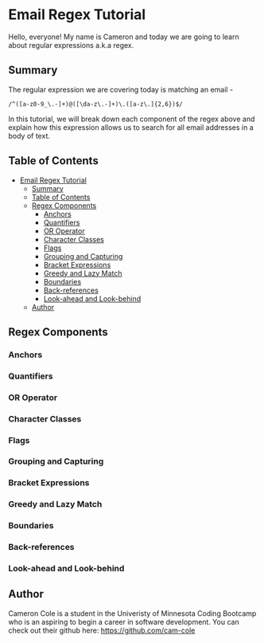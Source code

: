 # Email Regex Tutorial

Hello, everyone! My name is Cameron and today we are going to learn about regular expressions a.k.a regex.

## Summary

The regular expression we are covering today is matching an email - 

`/^([a-z0-9_\.-]+)@([\da-z\.-]+)\.([a-z\.]{2,6})$/`

In this tutorial, we will break down each component of the regex above and explain how this expression allows us to search for all email addresses in a body of text.

## Table of Contents

- [Email Regex Tutorial](#email-regex-tutorial)
  - [Summary](#summary)
  - [Table of Contents](#table-of-contents)
  - [Regex Components](#regex-components)
    - [Anchors](#anchors)
    - [Quantifiers](#quantifiers)
    - [OR Operator](#or-operator)
    - [Character Classes](#character-classes)
    - [Flags](#flags)
    - [Grouping and Capturing](#grouping-and-capturing)
    - [Bracket Expressions](#bracket-expressions)
    - [Greedy and Lazy Match](#greedy-and-lazy-match)
    - [Boundaries](#boundaries)
    - [Back-references](#back-references)
    - [Look-ahead and Look-behind](#look-ahead-and-look-behind)
  - [Author](#author)

## Regex Components

### Anchors

### Quantifiers

### OR Operator

### Character Classes

### Flags

### Grouping and Capturing

### Bracket Expressions

### Greedy and Lazy Match

### Boundaries

### Back-references

### Look-ahead and Look-behind

## Author

Cameron Cole is a student in the Univeristy of Minnesota Coding Bootcamp who is an aspiring to begin a career in software development. You can check out their github here: https://github.com/cam-cole

